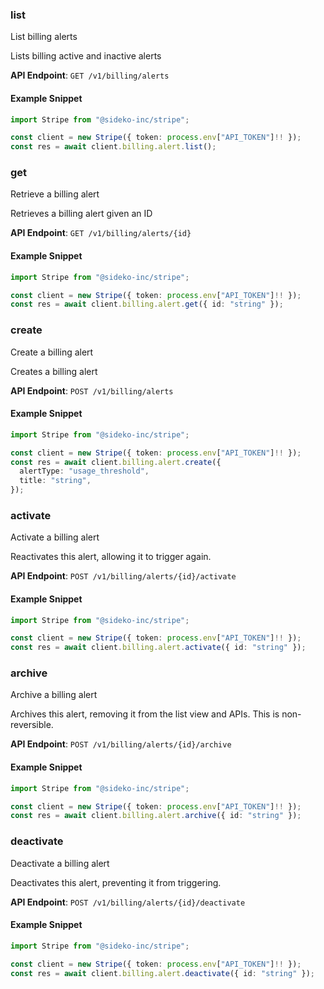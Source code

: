 
### list <a name="list"></a>
List billing alerts

<p>Lists billing active and inactive alerts</p>

**API Endpoint**: `GET /v1/billing/alerts`

#### Example Snippet

```typescript
import Stripe from "@sideko-inc/stripe";

const client = new Stripe({ token: process.env["API_TOKEN"]!! });
const res = await client.billing.alert.list();
```

### get <a name="get"></a>
Retrieve a billing alert

<p>Retrieves a billing alert given an ID</p>

**API Endpoint**: `GET /v1/billing/alerts/{id}`

#### Example Snippet

```typescript
import Stripe from "@sideko-inc/stripe";

const client = new Stripe({ token: process.env["API_TOKEN"]!! });
const res = await client.billing.alert.get({ id: "string" });
```

### create <a name="create"></a>
Create a billing alert

<p>Creates a billing alert</p>

**API Endpoint**: `POST /v1/billing/alerts`

#### Example Snippet

```typescript
import Stripe from "@sideko-inc/stripe";

const client = new Stripe({ token: process.env["API_TOKEN"]!! });
const res = await client.billing.alert.create({
  alertType: "usage_threshold",
  title: "string",
});
```

### activate <a name="activate"></a>
Activate a billing alert

<p>Reactivates this alert, allowing it to trigger again.</p>

**API Endpoint**: `POST /v1/billing/alerts/{id}/activate`

#### Example Snippet

```typescript
import Stripe from "@sideko-inc/stripe";

const client = new Stripe({ token: process.env["API_TOKEN"]!! });
const res = await client.billing.alert.activate({ id: "string" });
```

### archive <a name="archive"></a>
Archive a billing alert

<p>Archives this alert, removing it from the list view and APIs. This is non-reversible.</p>

**API Endpoint**: `POST /v1/billing/alerts/{id}/archive`

#### Example Snippet

```typescript
import Stripe from "@sideko-inc/stripe";

const client = new Stripe({ token: process.env["API_TOKEN"]!! });
const res = await client.billing.alert.archive({ id: "string" });
```

### deactivate <a name="deactivate"></a>
Deactivate a billing alert

<p>Deactivates this alert, preventing it from triggering.</p>

**API Endpoint**: `POST /v1/billing/alerts/{id}/deactivate`

#### Example Snippet

```typescript
import Stripe from "@sideko-inc/stripe";

const client = new Stripe({ token: process.env["API_TOKEN"]!! });
const res = await client.billing.alert.deactivate({ id: "string" });
```
